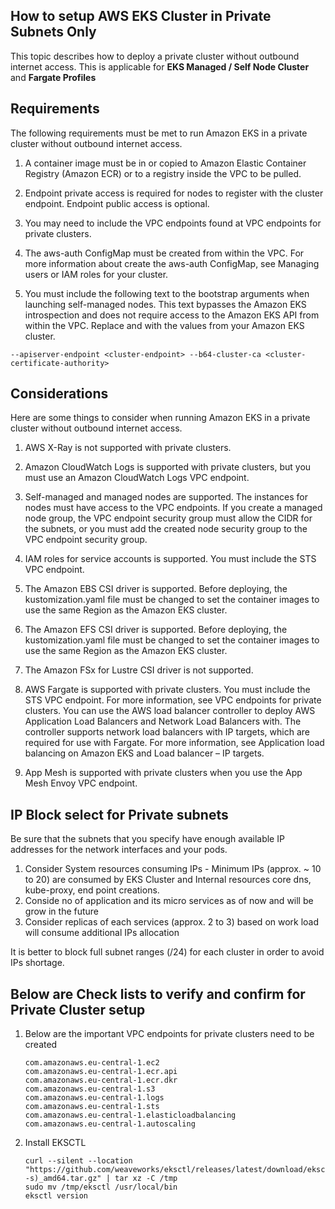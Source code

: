 ## How to setup AWS EKS Cluster in Private Subnets Only

This topic describes how to deploy a private cluster without outbound internet access. This is applicable for **EKS Managed / Self Node Cluster** and **Fargate Profiles**

## Requirements

The following requirements must be met to run Amazon EKS in a private cluster without outbound internet access.

1. A container image must be in or copied to Amazon Elastic Container Registry (Amazon ECR) or to a registry inside the VPC to be pulled.

1. Endpoint private access is required for nodes to register with the cluster endpoint. Endpoint public access is optional.

1. You may need to include the VPC endpoints found at VPC endpoints for private clusters.

1. The aws-auth ConfigMap must be created from within the VPC. For more information about create the aws-auth ConfigMap, see Managing users or IAM roles for your cluster.

1. You must include the following text to the bootstrap arguments when launching self-managed nodes. This text bypasses the Amazon EKS introspection and does not require access to the Amazon EKS API from within the VPC. Replace <cluster-endpoint> and <cluster-certificate-authority> with the values from your Amazon EKS cluster.

```
--apiserver-endpoint <cluster-endpoint> --b64-cluster-ca <cluster-certificate-authority>
```

## Considerations
Here are some things to consider when running Amazon EKS in a private cluster without outbound internet access.

1. AWS X-Ray is not supported with private clusters.

1. Amazon CloudWatch Logs is supported with private clusters, but you must use an Amazon CloudWatch Logs VPC endpoint.

1. Self-managed and managed nodes are supported. The instances for nodes must have access to the VPC endpoints. If you create a managed node group, the VPC endpoint security group must allow the CIDR for the subnets, or you must add the created node security group to the VPC endpoint security group.

1. IAM roles for service accounts is supported. You must include the STS VPC endpoint.

1. The Amazon EBS CSI driver is supported. Before deploying, the kustomization.yaml file must be changed to set the container images to use the same Region as the Amazon EKS cluster.

1. The Amazon EFS CSI driver is supported. Before deploying, the kustomization.yaml file must be changed to set the container images to use the same Region as the Amazon EKS cluster.

1. The Amazon FSx for Lustre CSI driver is not supported.

1. AWS Fargate is supported with private clusters. You must include the STS VPC endpoint. For more information, see VPC endpoints for private clusters. You can use the AWS load balancer controller to deploy AWS Application Load Balancers and Network Load Balancers with. The controller supports network load balancers with IP targets, which are required for use with Fargate. For more information, see Application load balancing on Amazon EKS and Load balancer – IP targets.

1. App Mesh is supported with private clusters when you use the App Mesh Envoy VPC endpoint.


## IP Block select for Private subnets

Be sure that the subnets that you specify have enough available IP addresses for the network interfaces and your pods.

1. Consider System resources consuming IPs - Minimum IPs (approx. ~ 10 to 20) are consumed by EKS Cluster and Internal resources core dns, kube-proxy, end point creations.
2. Conside no of application and its micro services as of now and will be grow in the future
3. Consider replicas of each services (approx. 2 to 3) based on work load will consume additional IPs allocation

It is better to block full subnet ranges (/24) for each cluster in order to avoid IPs shortage.

## Below are Check lists to verify and confirm for Private Cluster setup

1. Below are the important VPC endpoints for private clusters need to be created

    ```
    com.amazonaws.eu-central-1.ec2
    com.amazonaws.eu-central-1.ecr.api
    com.amazonaws.eu-central-1.ecr.dkr
    com.amazonaws.eu-central-1.s3
    com.amazonaws.eu-central-1.logs
    com.amazonaws.eu-central-1.sts
    com.amazonaws.eu-central-1.elasticloadbalancing
    com.amazonaws.eu-central-1.autoscaling
    ```
1. Install EKSCTL

    ```
    curl --silent --location "https://github.com/weaveworks/eksctl/releases/latest/download/eksctl_$(uname -s)_amd64.tar.gz" | tar xz -C /tmp
    sudo mv /tmp/eksctl /usr/local/bin
    eksctl version
    ```

